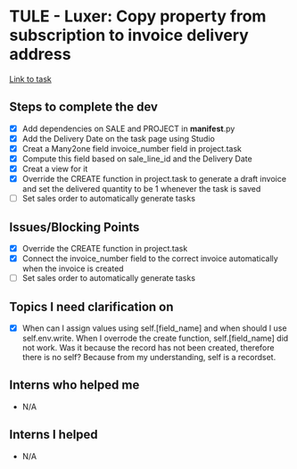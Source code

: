 # TULE - Luxer: Copy property from subscription to invoice delivery address

[Link to task](https://www.odoo.com/web#id=3362720&menu_id=4722&cids=3&action=4665&active_id=3362708&model=project.task&view_type=form)

## Steps to complete the dev
- [X] Add dependencies on SALE and PROJECT in __manifest__.py
- [X] Add the Delivery Date on the task page using Studio
- [X] Creat a Many2one field invoice_number field in project.task
- [X] Compute this field based on sale_line_id and the Delivery Date
- [X] Creat a view for it
- [X] Override the CREATE function in project.task to generate a draft invoice and set the delivered quantity to be 1 whenever the task is saved
- [ ] Set sales order to automatically generate tasks  

## Issues/Blocking Points
- [X] Override the CREATE function in project.task
- [X] Connect the invoice_number field to the correct invoice automatically when the invoice is created
- [ ] Set sales order to automatically generate tasks

## Topics I need clarification on
- [X] When can I assign values using self.[field_name] and when should I use self.env.write. When I overrode the create function, self.[field_name] did not work. Was it because the record has not been created, therefore there is no self? Because from my understanding, self is a recordset.
      
## Interns who helped me
- N/A

## Interns I helped
- N/A
